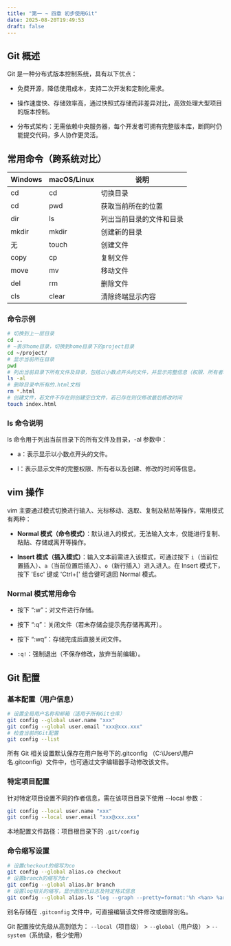 ```yaml
---
title: "第一 ~ 四章 初步使用Git"
date: 2025-08-20T19:49:53
draft: false
---
```


## Git 概述

Git 是一种分布式版本控制系统，具有以下优点：

- 免费开源，降低使用成本，支持二次开发和定制化需求。

- 操作速度快、存储效率高，通过快照式存储而非差异对比，高效处理大型项目的版本控制。
- 分布式架构：无需依赖中央服务器，每个开发者可拥有完整版本库，断网时仍能提交代码，多人协作更灵活。

## 常用命令（跨系统对比）

| Windows | macOS/Linux | 说明                     |
| ------- | ----------- | ------------------------ |
| cd      | cd          | 切换目录                 |
| cd      | pwd         | 获取当前所在的位置       |
| dir     | ls          | 列出当前目录的文件和目录 |
| mkdir   | mkdir       | 创建新的目录             |
| 无      | touch       | 创建文件                 |
| copy    | cp          | 复制文件                 |
| move    | mv          | 移动文件                 |
| del     | rm          | 删除文件                 |
| cls     | clear       | 清除终端显示内容         |

### 命令示例

```bash
# 切换到上一层目录
cd ..
# ~表示home目录，切换到home目录下的project目录
cd ~/project/
# 显示当前所在目录
pwd
# 列出当前目录下所有文件及目录，包括以小数点开头的文件，并显示完整信息（权限、所有者、创建及修改时间等）
ls -al
# 删除目录中所有的.html文档
rm *.html
# 创建文件，若文件不存在则创建空白文件，若已存在则仅修改最后修改时间
touch index.html
```

### ls 命令说明

ls 命令用于列出当前目录下的所有文件及目录，-al 参数中：

- a：表示显示以小数点开头的文件。

- l：表示显示文件的完整权限、所有者以及创建、修改的时间等信息。

## vim 操作

vim 主要通过模式切换进行输入、光标移动、选取、复制及粘贴等操作，常用模式有两种：

- **Normal 模式（命令模式）**：默认进入的模式，无法输入文本，仅能进行复制、粘贴、存储或离开等操作。

- **Insert 模式（插入模式）**：输入文本前需进入该模式，可通过按下 `i`（当前位置插入）、`a`（当前位置后插入）、`o`（新行插入）进入进入。在 Insert 模式下，按下 'Esc' 键或 'Ctrl+[' 组合键可退回 Normal 模式。

### Normal 模式常用命令

- 按下 “:w”：对文件进行存储。

- 按下 “:q”：关闭文件（若未存储会提示先存储再离开）。

- 按下 “:wq”：存储完成后直接关闭文件。

- `:q!`：强制退出（不保存修改，放弃当前编辑）。


## Git 配置

### 基本配置（用户信息）

```bash
# 设置全局用户名称和邮箱（适用于所有Git仓库）
git config --global user.name "xxx"
git config --global user.email "xxx@xxx.xxx"
# 检查当前的Git配置
git config --list
```

所有 Git 相关设置默认保存在用户账号下的.gitconfig （C:\Users\用户名\.gitconfig）文件中，也可通过文字编辑器手动修改该文件。

### 特定项目配置

针对特定项目设置不同的作者信息，需在该项目目录下使用 --local 参数：

```bash
git config --local user.name "xxx"
git config --local user.email "xxx@xxx.xxx"
```

本地配置文件路径：项目根目录下的 `.git/config`

### 命令缩写设置

```bash
# 设置checkout的缩写为co
git config --global alias.co checkout
# 设置branch的缩写为br
git config --global alias.br branch
# 设置log相关的缩写，显示图形化日志及特定格式信息
git config --global alias.ls "log --graph --pretty=format:'%h <%an> %ar %s'"
```

别名存储在 `.gitconfig` 文件中，可直接编辑该文件修改或删除别名。

Git 配置按优先级从高到低为：
`--local`（项目级） > `--global`（用户级） > `--system`（系统级，极少使用）